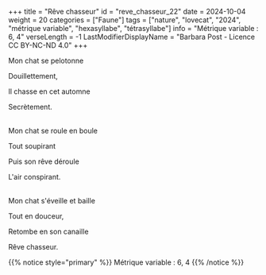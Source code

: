 +++
title = "Rêve chasseur"
id = "reve_chasseur_22"
date = 2024-10-04
weight = 20
categories = ["Faune"]
tags = ["nature", "lovecat", "2024", "métrique variable", "hexasyllabe", "tétrasyllabe"]
info = "Métrique variable : 6, 4"
verseLength = -1
LastModifierDisplayName = "Barbara Post - Licence CC BY-NC-ND 4.0"
+++

Mon chat se pelotonne

Douillettement,

Il chasse en cet automne

Secrètement.

 \
Mon chat se roule en boule

Tout soupirant

Puis son rêve déroule

L'air conspirant.

 \
Mon chat s'éveille et baille

Tout en douceur,

Retombe en son canaille

Rêve chasseur.

{{% notice style="primary" %}}
Métrique variable : 6, 4
{{% /notice %}}
